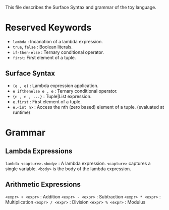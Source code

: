 This file describes the Surface Syntax and grammar of the toy language.

# Reserved Keywords
- `lambda` : Incanation of a lambda expression.
- `true`, `false` : Boolean literals.
- `if-then-else` : Ternary conditional operator.
- `first`: First element of a tuple.

## Surface Syntax
- `(e , e)` : Lambda expression application.
- `e ifthenelse e , e` : Ternary conditional operator.
- `{e , e , ...}` : Tuple|List expression.
- `e.first` : First element of a tuple.
- `e.<int n>` : Access the nth (zero based) element of a tuple. (evaluated at runtime)

# Grammar
## Lambda Expressions
`lambda <capture>.<body>` : A lambda expression.
`<capture>` captures a single variable.
`<body>` is the body of the lambda expression.

## Arithmetic Expressions
`<expr> + <expr>` : Addition
`<expr> - <expr>` : Subtraction
`<expr> * <expr>` : Multiplication
`<expr> / <expr>` : Division
`<expr> % <expr>` : Modulus